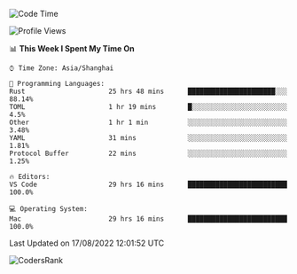 <!--START_SECTION:waka-->
![Code Time](http://img.shields.io/badge/Code%20Time-1%2C630%20hrs%2016%20mins-blue)

![Profile Views](http://img.shields.io/badge/Profile%20Views-59-blue)

📊 **This Week I Spent My Time On** 

```text
⌚︎ Time Zone: Asia/Shanghai

💬 Programming Languages: 
Rust                     25 hrs 48 mins      ██████████████████████░░░   88.14% 
TOML                     1 hr 19 mins        █░░░░░░░░░░░░░░░░░░░░░░░░   4.5% 
Other                    1 hr 1 min          ░░░░░░░░░░░░░░░░░░░░░░░░░   3.48% 
YAML                     31 mins             ░░░░░░░░░░░░░░░░░░░░░░░░░   1.81% 
Protocol Buffer          22 mins             ░░░░░░░░░░░░░░░░░░░░░░░░░   1.25%

🔥 Editors: 
VS Code                  29 hrs 16 mins      █████████████████████████   100.0%

💻 Operating System: 
Mac                      29 hrs 16 mins      █████████████████████████   100.0%

```


 Last Updated on 17/08/2022 12:01:52 UTC
<!--END_SECTION:waka-->

![CodersRank](https://cr-skills-chart-widget.azurewebsites.net/api/api?username=BugenZhao&padding=16&tooltip=true&branding=false&sort-by-score=true&skills=Rust%2C%20Swift%2C%20C%2C%20TypeScript%2C%20Java%2C%20Go%2C%20Dart%2C%20C%2B%2B%2C%20Python%2C%20Assembly%2C%20Shell%2C%20Kotlin)
